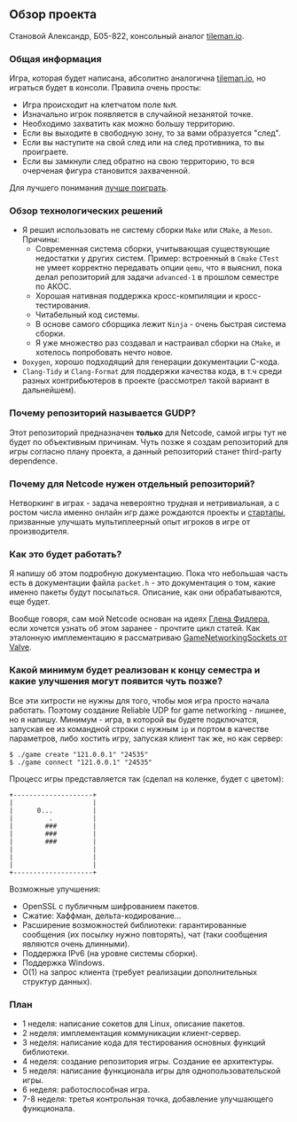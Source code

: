 ## Обзор проекта

Становой Александр, Б05-822, консольный аналог [tileman.io](tileman.io).

### Общая информация

Игра, которая будет написана, абсолитно аналогична [tileman.io](tileman.io), но играться будет в консоли. Правила очень просты:

* Игра происходит на клетчатом поле `NxM`.
* Изначально игрок появляется в случайной незанятой точке.
* Необходимо захватить как можно большу территорию.
* Если вы выходите в свободную зону, то за вами образуется "след".
* Если вы наступите на свой след или на след противника, то вы проиграете.
* Если вы замкнули след обратно на свою территорию, то вся очерченая фигура становится захваченной.

Для лучшего понимания [лучше поиграть](tileman.io).

### Обзор технологических решений

* Я решил использовать не систему сборки `Make` или `CMake`, а `Meson`. Причины:
  * Современная система сборки, учитывающая существующие недостатки у других систем. Пример: встроенный в `Cmake` `CTest` не умеет корректно передавать опции `qemu`, что я выяснил, пока делал репозиторий для задачи `advanced-1` в прошлом семестре по АКОС.
  * Хорошая нативная поддержка кросс-компиляции и кросс-тестирования.
  * Читабельный код системы.
  * В основе самого сборщика лежит `Ninja` - очень быстрая система сборки.
  * Я уже множество раз создавал и настраивал сборки на `CMake`, и хотелось попробовать нечто новое.
* `Doxygen`, хорошо подходящий для генерации документации C-кода.
* `Clang-Tidy` и `Clang-Format` для поддержки качества кода, в т.ч среди разных контрибьютеров в проекте (рассмотрел такой вариант в дальнейшем).

### Почему репозиторий называется GUDP?

Этот репозиторий предназначен **только** для Netcode, самой игры тут не будет по объективным причинам. Чуть позже я создам репозиторий для игры согласно плану проекта, а данный репозиторий станет third-party dependence.

### Почему для Netcode нужен отдельный репозиторий?

Нетворкинг в играх - задача невероятно трудная и нетривиальная, а с ростом числа именно онлайн игр даже рождаются проекты и [стартапы](https://www.networknext.com), призванные улучшать мультиплеерный опыт игроков в игре от производителя.

### Как это будет работать?

Я напишу об этом подробную документацию. Пока что небольшая часть есть в документации файла `packet.h` - это документация о том, какие именно пакеты будут посылаться. Описание, как они обрабатываются, еще будет.

Вообще говоря, сам мой Netcode основан на идеях [Глена Фидлера](https://gafferongames.com/post/reliable_ordered_messages/), если хочется узнать об этом заранее - прочтите цикл статей. Как эталонную имплементацию я рассматриваю [GameNetworkingSockets от Valve](https://github.com/ValveSoftware/GameNetworkingSockets).

### Какой минимум будет реализован к концу семестра и какие улучшения могут появится чуть позже?

Все эти хитрости не нужны для того, чтобы моя игра просто начала работать. Поэтому создание Reliable UDP for game networking - лишнее, но я напишу. Минимум - игра, в которой вы будете подключатся, запуская ее из командной строки с нужным `ip` и портом в качестве параметров, либо хостить игру, запуская клиент так же, но как сервер:

```
$ ./game create "121.0.0.1" "24535"
$ ./game connect "121.0.0.1" "24535"
```

Процесс игры представляется так (сделал на коленке, будет с цветом):

```
+--------------------+
|                    |
|      0...          |
|         .          |
|        ###         |
|        ###         |
|        ###         |
|                    |
|                    |
|                    |
+--------------------+
```

Возможные улучшения:

* OpenSSL с публичным шифрованием пакетов.
* Сжатие: Хаффман, дельта-кодирование...
* Расширение возможностей библиотеки: гарантированные сообщения (их посылку нужно повторять), чат (таки сообщения являются очень длинными).
* Поддержка IPv6 (на уровне системы сборки).
* Поддержка Windows.
* O(1) на запрос клиента (требует реализации дополнительных структур данных).

### План

* 1 неделя: написание сокетов для Linux, описание пакетов.
* 2 неделя: имплементация коммуникации клиент-сервер.
* 3 неделя: написание кода для тестирования основных функций библиотеки.
* 4 неделя: создание репозитория игры. Создание ее архитектуры.
* 5 неделя: написание функционала игры для однопользовательской игры.
* 6 неделя: работоспособная игра.
* 7-8 неделя: третья контрольная точка, добавление улучшающего функционала.